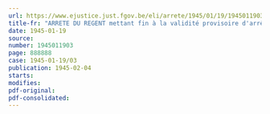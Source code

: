 ```yaml
---
url: https://www.ejustice.just.fgov.be/eli/arrete/1945/01/19/1945011903/justel
title-fr: "ARRETE DU REGENT mettant fin à la validité provisoire d'arrêtés des secrétaires généraux concernant les allocations familiales en faveur des travailleurs salariés"
date: 1945-01-19
source:
number: 1945011903
page: 888888
case: 1945-01-19/03
publication: 1945-02-04
starts:
modifies:
pdf-original:
pdf-consolidated:
---
```


